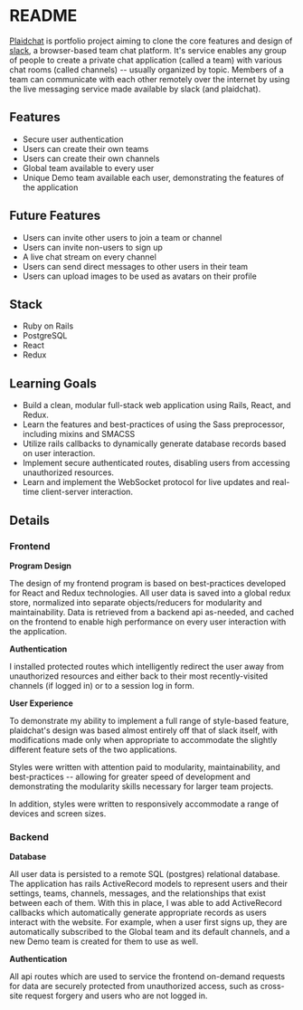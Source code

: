 # README

[Plaidchat](https://plaidchat.herokuapp.com) is portfolio project aiming to clone the core features and design of [slack](https://slack.com/), a browser-based team chat platform.  It's service enables any group of people to create a private chat application (called a team) with various chat rooms (called channels) -- usually organized by topic.  Members of a team can communicate with each other remotely over the internet by using the live messaging service made available by slack (and plaidchat).


## Features

+ Secure user authentication
+ Users can create their own teams
+ Users can create their own channels
+ Global team available to every user
+ Unique Demo team available each user, demonstrating the features of the application

## Future Features

+ Users can invite other users to join a team or channel
+ Users can invite non-users to sign up
+ A live chat stream on every channel
+ Users can send direct messages to other users in their team
+ Users can upload images to be used as avatars on their profile

## Stack

+ Ruby on Rails
+ PostgreSQL
+ React
+ Redux

## Learning Goals

+ Build a clean, modular full-stack web application using Rails, React, and Redux.
+ Learn the features and best-practices of using the Sass preprocessor, including mixins and SMACSS
+ Utilize rails callbacks to dynamically generate database records based on user interaction.
+ Implement secure authenticated routes, disabling users from accessing unauthorized resources.
+ Learn and implement the WebSocket protocol for live updates and real-time client-server interaction.

## Details

### Frontend

**Program Design**

The design of my frontend program is based on best-practices developed for React and Redux technologies.  All user data is saved into a global redux store, normalized into separate objects/reducers for modularity and maintainability.  Data is retrieved from a backend api as-needed, and cached on the frontend to enable high performance on every user interaction with the application.

**Authentication**

I installed protected routes which intelligently redirect the user away from unauthorized resources and either back to their most recently-visited channels (if logged in) or to a session log in form.

**User Experience**

To demonstrate my ability to implement a full range of style-based feature, plaidchat's design was based almost entirely off that of slack itself, with modifications made only when appropriate to accommodate the slightly different feature sets of the two applications.

Styles were written with attention paid to modularity, maintainability, and best-practices -- allowing for greater speed of development and demonstrating the modularity skills necessary for larger team projects.

In addition, styles were written to responsively accommodate a range of devices and screen sizes.

### Backend

**Database**

All user data is persisted to a remote SQL (postgres) relational database.
The application has rails ActiveRecord models to represent users and their settings, teams, channels, messages, and the relationships that exist between each of them.  With this in place, I was able to add ActiveRecord callbacks which automatically generate appropriate records as users interact with the website. For example, when a user first signs up, they are automatically subscribed to the Global team and its default channels, and a new Demo team is created for them to use as well.

**Authentication**

All api routes which are used to service the frontend on-demand requests for data are securely protected from unauthorized access, such as cross-site request forgery and users who are not logged in.
